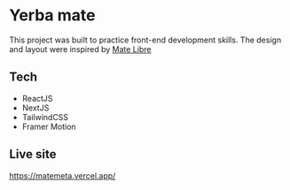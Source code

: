 # Yerba mate

This project was built to practice front-end development skills. The design and layout were inspired by [Mate Libre](https://matelibre.com/)

## Tech

- ReactJS
- NextJS
- TailwindCSS
- Framer Motion

## Live site

https://matemeta.vercel.app/
